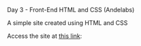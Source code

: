 Day 3 - Front-End HTML and CSS (Andelabs)

A simple site created using HTML and CSS

Access the site at [this link](#):
